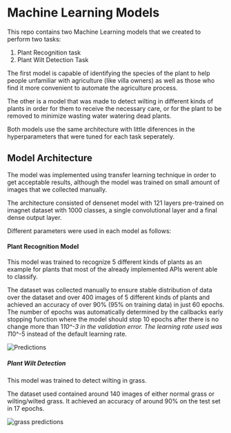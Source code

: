 # Machine Learning Models

This repo contains two Machine Learning models that we created to perform two tasks:
<ol>
  <li>Plant Recognition task</li>
  <li>Plant Wilt Detection Task</li>
</ol> 

The first model is capable of identifying the species of the plant to help people unfamiliar with agriculture (like villa owners) as well as those who find it more convenient to automate the agriculture process.

The other is a model that was made to detect wilting in different kinds of plants in order for them to receive the necessary care, or for the plant to be removed to minimize wasting water watering dead plants.

Both models use the same architecture with little diferences in the hyperparameters that were tuned for each task seperately.

## Model Architecture
The model was implemented using transfer learning technique in order to get acceptable results, although the model was trained on small amount of images that we collected manually. 

The architecture consisted of densenet model with 121 layers pre-trained on imagnet dataset with 1000 classes, a single convolutional layer and a final dense output layer.

Different parameters were used in each model as follows:
#### Plant Recognition Model

This model was trained to recognize 5 different kinds of plants as an example for plants that most of the already implemented APIs werent able to classify.

The dataset was collected manually to ensure stable distribution of data over the dataset and over 400 images of 5 different kinds of plants and achieved an accuracy of over 90% (95% on training data) in just 60 epochs.
The number of epochs was automatically determined by the callbacks early stopping function where the model should stop 10 epochs after there is no change more than 1*10^-3 in the validation error.
The learning rate used was 1*10^-5 instead of the default learning rate.

![Predictions](https://github.com/mohamedazab/smart-irrigation-system/blob/ML-models/assets/dense.jpg)

##### Plant Wilt Detection

This model was trained to detect wilting in grass.

The dataset used contained around 140 images of either normal grass or wilting/wilted grass. It achieved an accuracy of around 90% on the test set in 17 epochs.

![grass predictions](https://raw.githubusercontent.com/mohamedazab/smart-irrigation-system/ML-models/assets/grass.jpg)

